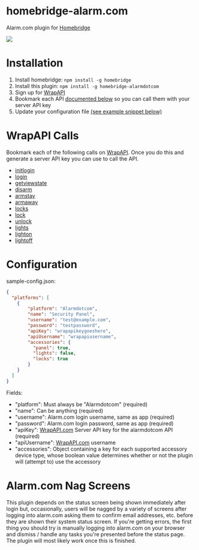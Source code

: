 # homebridge-alarm.com

Alarm.com plugin for [Homebridge](https://github.com/nfarina/homebridge)

![](https://jdshkolnik.visualstudio.com/_apis/public/build/definitions/bf233995-8849-49c8-9c7a-7782303e0170/3/badge)

# Installation

1. Install homebridge: `npm install -g homebridge`
2. Install this plugin: `npm install -g homebridge-alarmdotcom`
3. Sign up for [WrapAPI](https://www.wrapapi.com)
4. Bookmark each API [documented below](#wrapapi-calls) so you can call them with your server API key
5. Update your configuration file [(see example snippet below)](#configuration)

# WrapAPI Calls

Bookmark each of the following calls on [WrapAPI](https://www.wrapapi.com). Once you do this and generate a server API key you can use to call the API.

* [initlogin](https://wrapapi.com/api/bryanbartow/alarmdotcom/initlogin/latest)
* [login](https://wrapapi.com/api/bryanbartow/alarmdotcom/login/latest)
* [getviewstate](https://wrapapi.com/api/bryanbartow/alarmdotcom/getviewstate/latest)
* [disarm](https://wrapapi.com/api/bryanbartow/alarmdotcom/disarm/latest)
* [armstay](https://wrapapi.com/api/bryanbartow/alarmdotcom/armstay/latest)
* [armaway](https://wrapapi.com/api/bryanbartow/alarmdotcom/armaway/latest)
* [locks](https://wrapapi.com/api/andrewmattie/alarmdotcom/locks/latest)
* [lock](https://wrapapi.com/api/yungsters/alarmdotcom/lock/latest)
* [unlock](https://wrapapi.com/api/yungsters/alarmdotcom/unlock/latest)
* [lights](https://wrapapi.com/api/rcaslis/alarmdotcom/lights/latest)
* [lighton](https://wrapapi.com/api/rcaslis/alarmdotcom/lighton/latest)
* [lightoff](https://wrapapi.com/api/rcaslis/alarmdotcom/lightoff/latest)

# Configuration

sample-config.json:

```json
{
  "platforms": [
    {
        "platform": "Alarmdotcom",
        "name": "Security Panel",
        "username": "test@example.com",
        "password": "testpassword",
        "apiKey": "wrapapikeygoeshere",
        "apiUsername": "wrapapiusername",
        "accessories": {
          "panel": true,
          "lights": false,
          "locks": true
        }
    }
  ]
}
```

Fields:

* "platform": Must always be "Alarmdotcom" (required)
* "name": Can be anything (required)
* "username": Alarm.com login username, same as app (required)
* "password": Alarm.com login password, same as app (required)
* "apiKey": [WrapAPI.com](http://www.wrapapi.com) Server API key for the alarmdotcom API (required)
* "apiUsername": [WrapAPI.com](http://www.wrapapi.com) username
* "accessories": Object containing a key for each supported accessory device type, whose boolean value determines whether or not the plugin will (attempt to) use the accessory

# Alarm.com Nag Screens

This plugin depends on the status screen being shown immediately after login but, occasionally, users will be nagged by a variety of screens after logging into alarm.com asking them to confirm email addresses, etc. before they are shown their system status screen. If you're getting errors, the first thing you should try is manually logging into alarm.com on your browser and dismiss / handle any tasks you're presented before the status page. The plugin will most likely work once this is finished.
